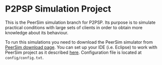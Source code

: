 # P2PSP Simulation Project

This is the PeerSim simulation branch for P2PSP. Its purpose is to simulate practical conditions with large sets of clients in order to obtain more knowledge about its behaviour.

To run this simulations you need to download the PeerSim simulator from [PeerSim download page](http://sourceforge.net/projects/peersim/).
You can set up your IDE (i.e. Eclipse) to work with PeerSim project as it described [here](http://miromannino.com/integrating-peersim-with-eclipse/).
Configuration file is located at `config/config.txt`.
